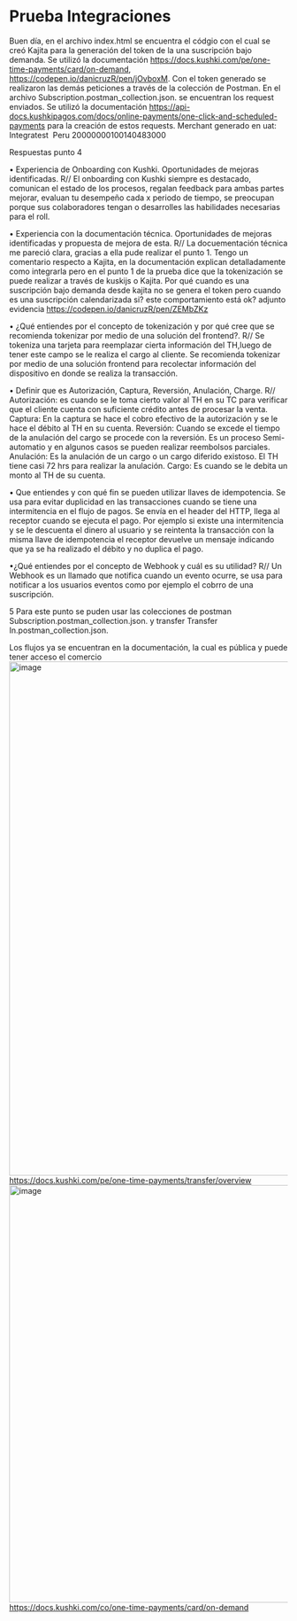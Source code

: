 # Prueba Integraciones
Buen día, en el archivo index.html se encuentra el códgio con el cual se creó Kajita para la generación del token de la una suscripción bajo demanda. Se utilizó la documentación https://docs.kushki.com/pe/one-time-payments/card/on-demand, https://codepen.io/danicruzR/pen/jOvboxM. Con el token generado se realizaron las demás peticiones a través de la colección de Postman. En el archivo Subscription.postman_collection.json. se encuentran los request enviados. Se utilizó la documentación https://api-docs.kushkipagos.com/docs/online-payments/one-click-and-scheduled-payments para la creación de estos requests.
Merchant generado en uat: Integratest  Peru 20000000100140483000

Respuestas punto 4

• Experiencia de Onboarding con Kushki. Oportunidades de mejoras identificadas. 
R// El onboarding con Kushki siempre es destacado, comunican el estado de los procesos, regalan feedback para ambas partes mejorar, evaluan tu desempeño cada x periodo de tiempo, se preocupan porque sus colaboradores tengan o desarrolles las habilidades necesarias para el roll. 

• Experiencia con la documentación técnica. Oportunidades de mejoras identificadas y propuesta de mejora de esta. 
R// La docuementación técnica me pareció clara, gracias a ella pude realizar el punto 1. Tengo un comentario respecto a Kajita, en la documentación explican detalladamente como integrarla pero en el punto 1 de la prueba dice que la tokenización se puede realizar a través de kuskijs o Kajita. Por qué cuando es una suscripción bajo demanda desde kajita no se genera el token pero cuando es una suscripción calendarizada si? este comportamiento está ok?  adjunto evidencia https://codepen.io/danicruzR/pen/ZEMbZKz 

• ¿Qué entiendes por el concepto de tokenización y por qué cree que se recomienda  tokenizar por medio de una solución del frontend?. 
R// Se tokeniza una tarjeta para reemplazar cierta información del TH,luego de tener este campo se le realiza el cargo al cliente.
Se recomienda tokenizar por medio de una solución frontend para recolectar información del dispositivo en donde se realiza la transacción.

• Definir que es Autorización, Captura, Reversión, Anulación, Charge. 
R//
Autorización: es cuando se le toma cierto valor al TH en su TC para verificar que el cliente cuenta con suficiente crédito antes de procesar la venta.
Captura: En la captura se hace el cobro efectivo de la autorización y se le hace el débito al TH en su cuenta.
Reversión: Cuando se excede el tiempo de la anulación del cargo se procede con la reversión. Es un proceso Semi-automatio y en algunos casos se pueden realizar reembolsos parciales.
Anulación: Es la anulación de un cargo o un cargo diferido existoso. El TH tiene casi 72 hrs para realizar la anulación.
Cargo: Es cuando se le debita un monto al TH de su cuenta.

• Que entiendes y con qué fin se pueden utilizar llaves de idempotencia. 
Se usa para evitar duplicidad en las transacciones cuando se tiene una intermitencia en el flujo de pagos. Se envía en el header del HTTP, llega al receptor cuando se ejecuta el pago. Por ejemplo si existe una intermitencia y se le descuenta el dinero al usuario y se reintenta la transacción con la misma llave de idempotencia el receptor devuelve un mensaje indicando que ya se ha realizado el débito y no duplica el pago.


•¿Qué entiendes por el concepto de Webhook y cuál es su utilidad?
R// Un Webhook es un llamado que notifica cuando un evento ocurre, se usa para notificar a los usuarios eventos como por ejemplo el cobrro de una suscripción. 


5 
Para este punto se puden usar las colecciones de postman Subscription.postman_collection.json.
 y transfer Transfer In.postman_collection.json.
 
Los flujos ya se encuentran en la documentación, la cual es pública y puede tener acceso el comercio 
<img width="928" alt="image" src="https://user-images.githubusercontent.com/125845983/220162833-c114c6f9-80ba-40be-81c4-e4a3aa11738e.png">
https://docs.kushki.com/pe/one-time-payments/transfer/overview
<img width="754" alt="image" src="https://user-images.githubusercontent.com/125845983/220162902-3feda400-3b46-4a22-8790-fcfd172a8fcc.png">
https://docs.kushki.com/co/one-time-payments/card/on-demand

